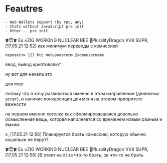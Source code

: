 # Feautres
	- Web Wallets support (by rpc, any)
	- Chats without JavaScript pre init
	- Other... pre init


🍀😇🍀 Eu «ZIG WORKING NUCLEAR BEE 🐲PluralityDragon VV8 SUPR, [17.05.21 12:52]
как минимум переводы с комиссией

`перевести 123 btc пользователю @someusername`

ввод, вывод криптовалют

ну вот для начала это

для mvp

потому что я хочу развиваться именно в этом направлении (денежных услуг), и наличие конкуренции для меня на втором приоритете важности

на первом именно хотелка как сформировавшаяся довольно осмысленная вещь, которая наполняется со временем новым разным и ёмким

x, [17.05.21 12:56]
Планируется брать комиссию, которую обычно кошельки не берут?

🍀😇🍀 Eu «ZIG WORKING NUCLEAR BEE 🐲PluralityDragon VV8 SUPR, [17.05.21 12:56]
[В ответ на x]
за что-то брать, за что-то не брать
